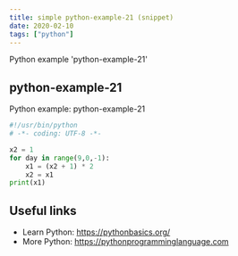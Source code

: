 ```yaml
---
title: simple python-example-21 (snippet)
date: 2020-02-10
tags: ["python"]
---
```

Python example 'python-example-21'


## python-example-21

Python example: python-example-21

```python
#!/usr/bin/python
# -*- coding: UTF-8 -*-

x2 = 1
for day in range(9,0,-1):
    x1 = (x2 + 1) * 2
    x2 = x1
print(x1)


```

## Useful links

- Learn Python: https://pythonbasics.org/
- More Python: https://pythonprogramminglanguage.com
